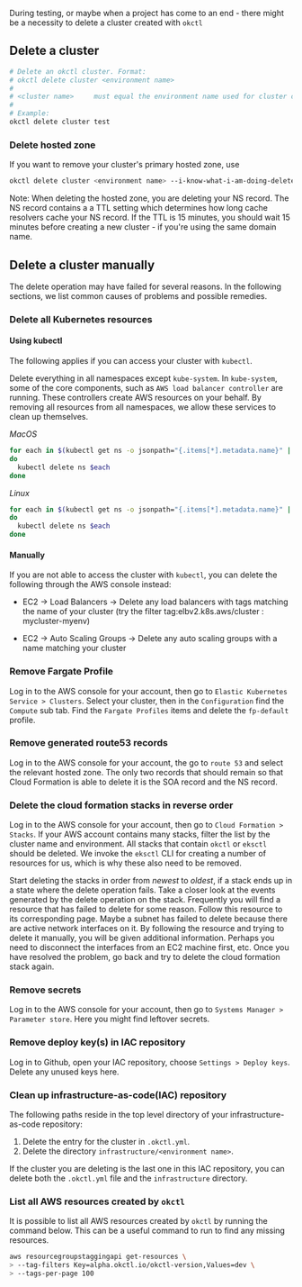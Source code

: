 During testing, or maybe when a project has come to an end - there might be a necessity to delete a cluster created with
`okctl`

## Delete a cluster

```bash
# Delete an okctl cluster. Format:
# okctl delete cluster <environment name>
#
# <cluster name>     must equal the environment name used for cluster creation.
#
# Example:
okctl delete cluster test
```

### Delete hosted zone

If you want to remove your cluster's primary hosted zone, use

```bash
okctl delete cluster <environment name> --i-know-what-i-am-doing-delete-hosted-zone-and-records true 
```

Note: When deleting the hosted zone, you are deleting your NS record. The NS record contains a
a TTL setting which determines how long cache resolvers cache your NS record. If the TTL is 15
minutes, you should wait 15 minutes before creating a new cluster - if you're using the same
domain name.

## Delete a cluster manually

The delete operation may have failed for several reasons. In the following sections, we list common causes of problems
and possible remedies.

### Delete all Kubernetes resources

#### Using kubectl

The following applies if you can access your cluster with `kubectl`.

Delete everything in all namespaces except `kube-system`. In `kube-system`, some of the core components, such as 
`AWS load balancer controller` are running. These controllers create AWS resources on your behalf. By removing all 
resources from all namespaces, we allow these services to clean up themselves.

*MacOS*

```bash
for each in $(kubectl get ns -o jsonpath="{.items[*].metadata.name}" | grep -v kube-system);
do
  kubectl delete ns $each
done
```

*Linux*

```bash
for each in $(kubectl get ns -o jsonpath="{.items[*].metadata.name}" | tr ' ' \\n | grep -v kube-system);
do
  kubectl delete ns $each
done
```

#### Manually

If you are not able to access the cluster with `kubectl`, you can delete the following through the AWS console instead:

* EC2 -> Load Balancers -> Delete any load balancers with tags matching the name of your cluster (try the filter
tag:elbv2.k8s.aws/cluster : mycluster-myenv)

* EC2 -> Auto Scaling Groups -> Delete any auto scaling groups with a name matching your cluster


### Remove Fargate Profile

Log in to the AWS console for your account, then go to `Elastic Kubernetes Service > Clusters`. Select your cluster, 
then in the `Configuration` find the `Compute` sub tab. Find the `Fargate Profiles` items and delete the `fp-default` 
profile.

### Remove generated route53 records

Log in to the AWS console for your account, the go to `route 53` and select the relevant hosted zone. The only two
records that should remain so that Cloud Formation is able to delete it is the SOA record and the NS record.

### Delete the cloud formation stacks in reverse order

Log in to the AWS console for your account, then go to `Cloud Formation > Stacks`. If your AWS account contains many 
stacks, filter the list by the cluster name and environment. All stacks that contain `okctl` or `eksctl` should be deleted. We invoke the `eksctl` CLI for creating a number of resources for us, which is why these also need to be removed.

Start deleting the stacks in order from _newest_ to _oldest_, if a stack ends up in a state where the delete operation
fails. Take a closer look at the events generated by the delete operation on the stack. Frequently you will find a 
resource that has failed to delete for some reason. Follow this resource to its corresponding page. Maybe a subnet has 
failed to delete because there are active network interfaces on it. By following the resource and trying to delete it 
manually, you will be given additional information. Perhaps you need to disconnect the interfaces from an EC2 machine
first, etc. Once you have resolved the problem, go back and try to delete the cloud formation stack again.

### Remove secrets

Log in to the AWS console for your account, then go to `Systems Manager > Parameter store`. Here you might find leftover
secrets. 

### Remove deploy key(s) in IAC repository

Log in to Github, open your IAC repository, choose `Settings > Deploy keys`. Delete any unused keys here.

### Clean up infrastructure-as-code(IAC) repository

The following paths reside in the top level directory of your infrastructure-as-code repository:

1. Delete the entry for the cluster in `.okctl.yml`.
1. Delete the directory `infrastructure/<environment name>`.

If the cluster you are deleting is the last one in this IAC repository, you can delete both the `.okctl.yml` file and
the `infrastructure` directory.

### List all AWS resources created by `okctl`

It is possible to list all AWS resources created by `okctl` by running the command below. This can be a useful command to run to find any missing resources.

```bash
aws resourcegroupstaggingapi get-resources \
> --tag-filters Key=alpha.okctl.io/okctl-version,Values=dev \
> --tags-per-page 100
```


